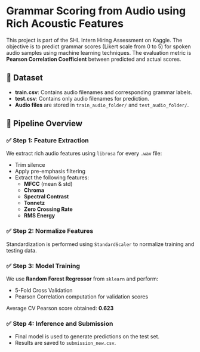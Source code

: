 # Grammar Scoring from Audio using Rich Acoustic Features

This project is part of the SHL Intern Hiring Assessment on Kaggle. The objective is to predict grammar scores (Likert scale from 0 to 5) for spoken audio samples using machine learning techniques. The evaluation metric is **Pearson Correlation Coefficient** between predicted and actual scores.

## 📁 Dataset
- **train.csv**: Contains audio filenames and corresponding grammar labels.
- **test.csv**: Contains only audio filenames for prediction.
- **Audio files** are stored in `train_audio_folder/` and `test_audio_folder/`.

## 🚀 Pipeline Overview

### ✅ Step 1: Feature Extraction
We extract rich audio features using `librosa` for every `.wav` file:
- Trim silence
- Apply pre-emphasis filtering
- Extract the following features:
  - **MFCC** (mean & std)
  - **Chroma**
  - **Spectral Contrast**
  - **Tonnetz**
  - **Zero Crossing Rate**
  - **RMS Energy**

### ✅ Step 2: Normalize Features
Standardization is performed using `StandardScaler` to normalize training and testing data.

### ✅ Step 3: Model Training
We use **Random Forest Regressor** from `sklearn` and perform:
- 5-Fold Cross Validation
- Pearson Correlation computation for validation scores

Average CV Pearson score obtained: **0.623**

### ✅ Step 4: Inference and Submission
- Final model is used to generate predictions on the test set.
- Results are saved to `submission_new.csv`.
